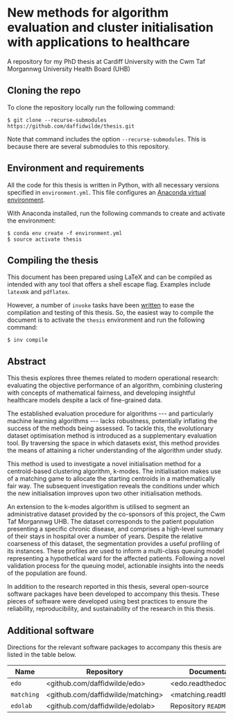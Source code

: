 # New methods for algorithm evaluation and cluster initialisation with applications to healthcare

A repository for my PhD thesis at Cardiff University with the Cwm Taf Morgannwg
University Health Board (UHB)

## Cloning the repo

To clone the repository locally run the following command:

```
$ git clone --recurse-submodules https://github.com/daffidwilde/thesis.git
```

Note that command includes the option `--recurse-submodules`. This is because
there are several submodules to this repository.

## Environment and requirements

All the code for this thesis is written in Python, with all necessary versions
specified in `environment.yml`. This file configures an [Anaconda virtual environment](https://docs.conda.io/projects/conda/en/latest/user-guide/tasks/manage-environments.html).

With Anaconda installed, run the following commands to create and activate the
environment:

```
$ conda env create -f environment.yml
$ source activate thesis
```

## Compiling the thesis

This document has been prepared using LaTeX and can be compiled as intended
with any tool that offers a shell escape flag. Examples include `latexmk` and
`pdflatex`.

However, a number of `invoke` tasks have been [written](tasks.py) to ease the
compilation and testing of this thesis. So, the easiest way to compile the
document is to activate the `thesis` environment and run the following command:

```
$ inv compile
```

## Abstract

This thesis explores three themes related to modern operational research:
evaluating the objective performance of an algorithm, combining clustering with
concepts of mathematical fairness, and developing insightful healthcare models
despite a lack of fine-grained data.

The established evaluation procedure for algorithms --- and particularly machine
learning algorithms --- lacks robustness, potentially inflating the success of
the methods being assessed. To tackle this, the evolutionary dataset
optimisation method is introduced as a supplementary evaluation tool. By
traversing the space in which datasets exist, this method provides the means of
attaining a richer understanding of the algorithm under study.

This method is used to investigate a novel initialisation method for a
centroid-based clustering algorithm, k-modes. The initialisation makes use of a
matching game to allocate the starting centroids in a mathematically fair way.
The subsequent investigation reveals the conditions under which the new
initialisation improves upon two other initialisation methods.

An extension to the k-modes algorithm is utilised to segment an administrative
dataset provided by the co-sponsors of this project, the Cwm Taf Morgannwg UHB.
The dataset corresponds to the patient population presenting a specific chronic
disease, and comprises a high-level summary of their stays in hospital over a
number of years. Despite the relative coarseness of this dataset, the
segmentation provides a useful profiling of its instances. These profiles are
used to inform a multi-class queuing model representing a hypothetical ward for
the affected patients. Following a novel validation process for the queuing
model, actionable insights into the needs of the population are found.

In addition to the research reported in this thesis, several open-source
software packages have been developed to accompany this thesis. These pieces of
software were developed using best practices to ensure the reliability,
reproducibility, and sustainability of the research in this thesis.


## Additional software

Directions for the relevant software packages to accompany this thesis are
listed in the table below.

| Name       | Repository                        | Documentation             |
|------------|-----------------------------------|---------------------------|
| `edo`      | <github.com/daffidwilde/edo>      | <edo.readthedocs.io>      |
| `matching` | <github.com/daffidwilde/matching> | <matching.readthedocs.io> |
| `edolab`   | <github.com/daffidwilde/edolab>   | Repository `README`       |
